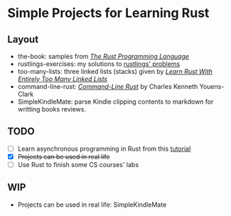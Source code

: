 # Simple Projects for Learning Rust

## Layout
- the-book: samples from [_The Rust Programming Language_](https://doc.rust-lang.org/book/)
- rustlings-exercises: my solutions to [rustlings' problems](https://github.com/rust-lang/rustlings)
- too-many-lists: three linked lists (stacks) given by [_Learn Rust With Entirely Too Many Linked Lists_](https://rust-unofficial.github.io/too-many-lists/)
- command-line-rust:  [_Command-Line Rust_](https://www.oreilly.com/library/view/command-line-rust/9781098109424/) by Charles Kenneth Youens-Clark
- SimpleKindleMate: parse Kindle clipping contents to markdown for writting books reviews.

## TODO
- [ ] Learn asynchronous programming in Rust from this [tutorial](https://rust-lang.github.io/async-book/01_getting_started/01_chapter.html)
- [x] ~~Projects can be used in real life~~
- [ ] Use Rust to finish some CS courses' labs

## WIP

- Projects can be used in real life: SimpleKindleMate
